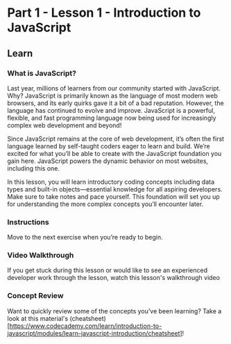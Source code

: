 # Part 1 - Lesson 1 - Introduction to JavaScript

## Learn

### What is JavaScript?

Last year, millions of learners from our community started with JavaScript. Why? JavaScript is primarily known as the language of most modern web browsers, and its early quirks gave it a bit of a bad reputation. However, the language has continued to evolve and improve. JavaScript is a powerful, flexible, and fast programming language now being used for increasingly complex web development and beyond! 

Since JavaScript remains at the core of web development, it’s often the first language learned by self-taught coders eager to learn and build. We’re excited for what you’ll be able to create with the JavaScript foundation you gain here. JavaScript powers the dynamic behavior on most websites, including this one. 

In this lesson, you will learn introductory coding concepts including data types and built-in objects—essential knowledge for all aspiring developers. Make sure to take notes and pace yourself. This foundation will set you up for understanding the more complex concepts you’ll encounter later.

### Instructions

Move to the next exercise when you’re ready to begin.

### Video Walkthrough

If you get stuck during this lesson or would like to see an experienced developer work through the lesson, watch this lesson's walkthrough video

### Concept Review

Want to quickly review some of the concepts you’ve been learning? Take a look at this material's (cheatsheet)[https://www.codecademy.com/learn/introduction-to-javascript/modules/learn-javascript-introduction/cheatsheet]!